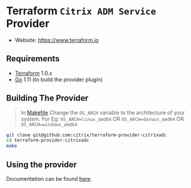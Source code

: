 # Terraform `Citrix ADM Service` Provider

- Website: https://www.terraform.io

## Requirements

- [Terraform](https://www.terraform.io/downloads.html) 1.0.x
- [Go](https://golang.org/doc/install) 1.11 (to build the provider plugin)

## Building The Provider

> In [Makefile](./Makefile) Change the `OS_ARCH` variable to the architecture of your system.
> For Eg: `OS_ARCH=linux_amd64` OR `OS_ARCH=darwin_amd64` OR `OS_ARCH=windows_amd64`

```sh
git clone git@github.com:citrix/terraform-provider-citrixadc
cd terraform-provider-citrixadc
make
```

## Using the provider

Documentation can be found [here](./PROVIDER_USAGE.md).
